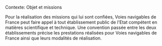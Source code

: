 Contexte: Objet et missions

Pour la réalisation des missions qui lui sont confiées, Voies navigables de France peut faire appel à tout établissement public de l'Etat compétent en matières scientifique et technique. Une convention passée entre les deux établissements précise les prestations réalisées pour Voies navigables de France ainsi que leurs modalités de réalisation.